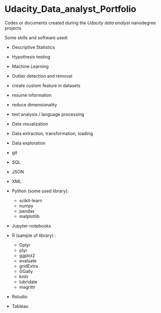 # Udacity_Data_analyst_Portfolio

Codes or documents created during the *Udacity data analyst* nanodegree projects

Some skills and software used:

- Descriptive Statistics
- Hypothesis testing
- Machine Learning

- Outlier detection and removal
- create custom feature in datasets
- resume information
- reduce dimensionality
- text analysis / language processing
- Data visualization
- Data extraction, transformation, loading
- Data exploration

- git
- SQL
- JSON
- XML
- Python (some used library):
    + scikit-learn
    + numpy
    + pandas
    + matplotlib
- Jupyter-notebooks
- R (sample of library) :
    + Dplyr
    + plyr
    + ggplot2
    + evaluate
    + gridExtra
    + GGally
    + knitr
    + lubridate
    + magrittr
- Rstudio
- Tableau


